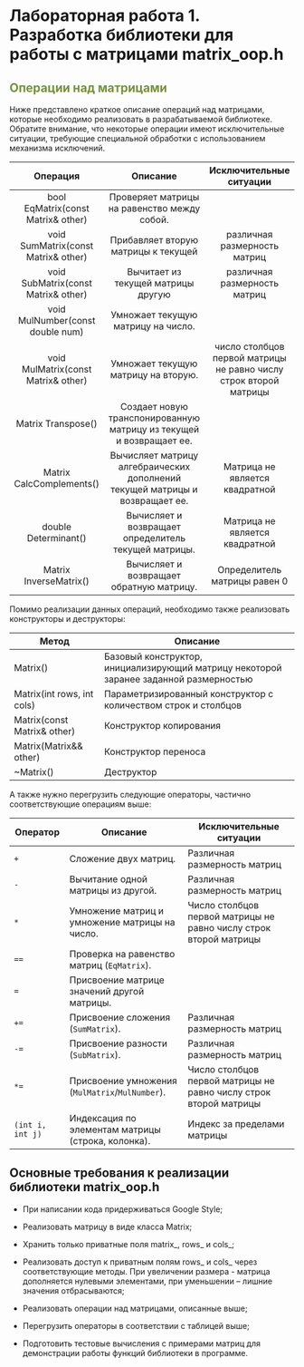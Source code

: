 # Лабораторная работа 1. Разработка библиотеки для работы с матрицами matrix_oop.h

## <font color="#76923c">Операции над матрицами</font>

Ниже представлено краткое описание операций над матрицами, которые необходимо реализовать в разрабатываемой библиотеке. Обратите внимание, что некоторые операции имеют исключительные ситуации, требующие специальной обработки с использованием механизма исключений.

|              Операция               |                                   Описание                                   |                      Исключительные ситуации                      |
|:-----------------------------------:|:----------------------------------------------------------------------------:|:-----------------------------------------------------------------:|
| bool EqMatrix(const Matrix& other)  |                 Проверяет матрицы на равенство между собой.                  |                                                                   |
| void SumMatrix(const Matrix& other) |                     Прибавляет вторую матрицы к текущей                      |                   различная размерность матриц                    |
| void SubMatrix(const Matrix& other) |                      Вычитает из текущей матрицы другую                      |                   различная размерность матриц                    |
|  void MulNumber(const double num)   |                      Умножает текущую матрицу на число.                      |                                                                   |
| void MulMatrix(const Matrix& other) |                     Умножает текущую матрицу на вторую.                      | число столбцов первой матрицы не равно числу строк второй матрицы |
|         Matrix Transpose()          |     Создает новую транспонированную матрицу из текущей и возвращает ее.      |                                                                   |
|      Matrix CalcComplements()       | Вычисляет матрицу алгебраических дополнений текущей матрицы и возвращает ее. |                  Матрица не является квадратной                   |
|        double Determinant()         |             Вычисляет и возвращает определитель текущей матрицы.             |                  Матрица не является квадратной                   |
|       Matrix InverseMatrix()        |                   Вычисляет и возвращает обратную матрицу.                   |                   Определитель матрицы равен 0                    |

Помимо реализации данных операций, необходимо также реализовать конструкторы и деструкторы:

| **Метод**                   | **Описание**                                                                          |
| --------------------------- | ------------------------------------------------------------------------------------- |
| Matrix()                    | Базовый конструктор, инициализирующий матрицу некоторой заранее заданной размерностью |
| Matrix(int rows, int cols)  | Параметризированный конструктор с количеством строк и столбцов                        |
| Matrix(const Matrix& other) | Конструктор копирования                                                               |
| Matrix(Matrix&& other)      | Конструктор переноса                                                                  |
| ~Matrix()                   | Деструктор                                                                            |
А также нужно перегрузить следующие операторы, частично соответствующие операциям выше:

| **Оператор**     | **Описание**                                       | **Исключительные ситуации**                                       |
| ---------------- | -------------------------------------------------- | ----------------------------------------------------------------- |
| `+`              | Сложение двух матриц.                              | Различная размерность матриц                                      |
| `-`              | Вычитание одной матрицы из другой.                 | Различная размерность матриц                                      |
| `*`              | Умножение матриц и умножение матрицы на число.     | Число столбцов первой матрицы не равно числу строк второй матрицы |
| `==`             | Проверка на равенство матриц (`EqMatrix`).         |                                                                   |
| `=`              | Присвоение матрице значений другой матрицы.        |                                                                   |
| `+=`             | Присвоение сложения (`SumMatrix`).                 | Различная размерность матриц                                      |
| `-=`             | Присвоение разности (`SubMatrix`).                 | Различная размерность матриц                                      |
| `*=`             | Присвоение умножения (`MulMatrix`/`MulNumber`).    | Число столбцов первой матрицы не равно числу строк второй матрицы |
| `(int i, int j)` | Индексация по элементам матрицы (строка, колонка). | Индекс за пределами матрицы                                       |

## Основные требования к реализации библиотеки matrix_oop.h

- При написании кода придерживаться Google Style;

- Реализовать матрицу в виде класса Matrix;

- Хранить только приватные поля matrix_, rows_ и cols_;

- Реализовать доступ к приватным полям rows_ и cols_ через соответствующие методы. При увеличении размера - матрица дополняется нулевыми элементами, при уменьшении – лишние значения отбрасываются;

- Реализовать операции над матрицами, описанные выше;

- Перегрузить операторы в соответствии с таблицей выше;

- Подготовить тестовые вычисления с примерами матриц для демонстрации работы функций библиотеки в программе.
